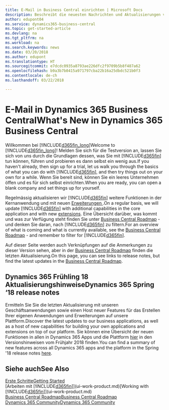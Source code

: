 ```yaml
---
title: E-Mail in Business Central einrichten | Microsoft Docs
description: Beschreibt die neuesten Nachrichten und Aktualisierungen von Business Central.
author: edupont04
ms.service: dynamics365-business-central
ms.topic: get-started-article
ms.devlang: na
ms.tgt_pltfrm: na
ms.workload: na
ms.search.keywords: news
ms.date: 03/20/2018
ms.author: edupont
ms.translationtype: HT
ms.sourcegitcommit: e7dcdc0935a8793ae226dfc2f9709b5b8f487a62
ms.openlocfilehash: b9a3b7b0415a971797cba22b16a25dbdc521b0f3
ms.contentlocale: de-ch
ms.lasthandoff: 03/22/2018

---
```

# <a name="whats-new-in-dynamics-365-business-central"></a><span data-ttu-id="6df2f-103">E-Mail in Dynamics 365 Business Central</span><span class="sxs-lookup"><span data-stu-id="6df2f-103">What's New in Dynamics 365 Business Central</span></span>
<span data-ttu-id="6df2f-104">Willkommen bei [!INCLUDE[d365fin_long](includes/d365fin_long_md.md)]</span><span class="sxs-lookup"><span data-stu-id="6df2f-104">Welcome to [!INCLUDE[d365fin_long](includes/d365fin_long_md.md)]!</span></span> <span data-ttu-id="6df2f-105">Melden Sie sich für die Testversion an, lassen Sie sich von uns durch die Grundlagen dessen, was Sie mit [!INCLUDE[d365fin](includes/d365fin_md.md)] tun können, führen und probieren es dann selbst ein wenig aus.</span><span class="sxs-lookup"><span data-stu-id="6df2f-105">If you haven't already, then sign up for a trial, let us walk you through the basics of what you can do with [!INCLUDE[d365fin](includes/d365fin_md.md)], and then try things out on your own for a while.</span></span> <span data-ttu-id="6df2f-106">Wenn Sie bereit sind, können Sie ein leeres Unternehmen öffen und es für sich selbst einrichten.</span><span class="sxs-lookup"><span data-stu-id="6df2f-106">When you are ready, you can open a blank company and set things up for yourself.</span></span>  

<span data-ttu-id="6df2f-107">Regelmässig aktualisieren wir [!INCLUDE[d365fin](includes/d365fin_md.md)] weitere Funktionen in der Kernanwendung und mit neuen [Erweiterungen	](ui-extensions.md).</span><span class="sxs-lookup"><span data-stu-id="6df2f-107">On a regular basis, we will update [!INCLUDE[d365fin](includes/d365fin_md.md)] with additional capabilities in the core application and with new [extensions](ui-extensions.md).</span></span> <span data-ttu-id="6df2f-108">Eine Übersicht darüber, was kommt und was zur Verfügung steht finden Sie unter [Business Central  Roadmap](https://roadmap.dynamics.com/) - und denken Sie daran, nach [!INCLUDE[d365fin](includes/d365fin_md.md)] zu filtern.</span><span class="sxs-lookup"><span data-stu-id="6df2f-108">For an overview of what is coming and what is currently available, see the [Business Central Roadmap](https://roadmap.dynamics.com/) - and remember to filter for [!INCLUDE[d365fin](includes/d365fin_md.md)].</span></span>  

<span data-ttu-id="6df2f-109">Auf dieser Seite werden auch Verknüpfungen auf die Anmerkungen zu dieser Version sehen, aber in der [Business Central Roadmap](https://roadmap.dynamics.com/) finden die letzten Aktualisierung.</span><span class="sxs-lookup"><span data-stu-id="6df2f-109">On this page, you can see links to release notes, but find the latest updates in the [Business Central Roadmap](https://roadmap.dynamics.com/).</span></span>

## <a name="dynamics-365-spring-18-release-notes"></a><span data-ttu-id="6df2f-110">Dynamics 365 Frühling 18 Aktualisierungshinweise</span><span class="sxs-lookup"><span data-stu-id="6df2f-110">Dynamics 365 Spring ‘18 release notes</span></span>
<span data-ttu-id="6df2f-111">Ermitteln Sie Sie die letzten Aktualisierung mit unseren Geschäftsanwendungen sowie einen Host neuer Features für das Erstellen Ihrer eigenen Anwendungen und Erweiterungen auf unsere Plattform.</span><span class="sxs-lookup"><span data-stu-id="6df2f-111">Discover the latest updates to our business applications, as well as a host of new capabilities for building your own applications and extensions on top of our platform.</span></span> <span data-ttu-id="6df2f-112">Sie können eine Übersicht der neuen Funktionen in allen in Dynamics 365 Apps und die Plattform [hier](https://aka.ms/businessappsreleasenotes) in den Versionshinweisen vom Frühjahr 2018 finden.</span><span class="sxs-lookup"><span data-stu-id="6df2f-112">You can find a summary of new features across all Dynamics 365 apps and the platform in the Spring '18 release notes [here](https://aka.ms/businessappsreleasenotes).</span></span>


## <a name="see-also"></a><span data-ttu-id="6df2f-113">Siehe auch</span><span class="sxs-lookup"><span data-stu-id="6df2f-113">See Also</span></span>
[<span data-ttu-id="6df2f-114">Erste Schritte</span><span class="sxs-lookup"><span data-stu-id="6df2f-114">Getting Started</span></span>](product-get-started.md)  
<span data-ttu-id="6df2f-115">[Arbeiten mit [!INCLUDE[d365fin](includes/d365fin_md.md)]](ui-work-product.md)</span><span class="sxs-lookup"><span data-stu-id="6df2f-115">[Working with [!INCLUDE[d365fin](includes/d365fin_md.md)]](ui-work-product.md)</span></span>  
[<span data-ttu-id="6df2f-116">Business Central Roadmap</span><span class="sxs-lookup"><span data-stu-id="6df2f-116">Business Central Roadmap</span></span>](https://roadmap.dynamics.com/)  
[<span data-ttu-id="6df2f-117">Dynamics 365 Community</span><span class="sxs-lookup"><span data-stu-id="6df2f-117">Dynamics 365 Community</span></span>](https://community.dynamics.com/business/)  


